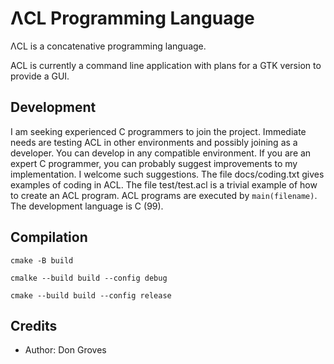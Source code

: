 # ΛCL Programming Language

ΛCL is a concatenative programming language.

ACL is currently a command line application with plans for a GTK version to provide a GUI.

## Development

I am seeking experienced C programmers to join the project. Immediate needs are testing ACL in other environments and possibly joining as a developer. You can develop in any compatible environment.
If you are an expert C programmer, you can probably suggest improvements to my implementation. I welcome such suggestions. The file docs/coding.txt gives examples of coding in ACL. The file test/test.acl is a trivial example of how to create an ACL program. ACL programs are executed by `main(filename)`. The development language is C (99).

## Compilation

```shell
cmake -B build
```

```shell
cmalke --build build --config debug
```

```shell
cmake --build build --config release
```

## Credits

* Author: Don Groves
